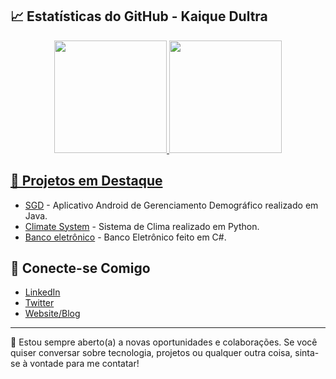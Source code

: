<!-- Markdown Here -->

## 📈 Estatísticas do GitHub - Kaique Dultra

<div align="center">
  <a href="https://github.com/KaiqueDultra">
  <img height="180em" src="https://github-readme-stats.vercel.app/api?username=KaiqueDultra&show_icons=true&theme=tokyonight&include_all_commits=true&count_private=true"/>
  <img height="180em" src="https://github-readme-stats.vercel.app/api/top-langs/?username=KaiqueDultra&layout=compact&langs_count=7&theme=tokyonight"/>
</div>

## 🌟 Projetos em Destaque

- [SGD](https://github.com/KaiqueDultra/SGD) - Aplicativo Android de Gerenciamento Demográfico realizado em Java.
- [Climate System](https://github.com/KaiqueDultra/Climate_system) - Sistema de Clima realizado em Python. 
- [Banco eletrônico](https://github.com/KaiqueDultra/Banco-Eletronico) - Banco Eletrônico feito em C#.

## 📣 Conecte-se Comigo

- [LinkedIn](https://www.linkedin.com/in/seu-perfil)
- [Twitter](https://twitter.com/seu-perfil)
- [Website/Blog](https://seu-site.com)

---

💼 Estou sempre aberto(a) a novas oportunidades e colaborações. Se você quiser conversar sobre tecnologia, projetos ou qualquer outra coisa, sinta-se à vontade para me contatar!
